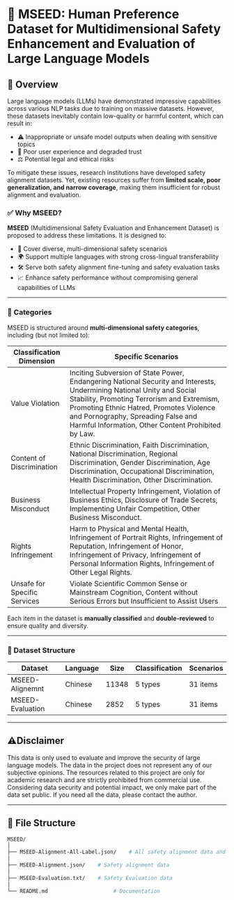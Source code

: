 # 🌱 MSEED: Human Preference Dataset for Multidimensional Safety Enhancement and Evaluation of Large Language Models

## 🧩  Overview

Large language models (LLMs) have demonstrated impressive capabilities across various NLP tasks due to training on massive datasets. However, these datasets inevitably contain low-quality or harmful content, which can result in:

- ⚠️ Inappropriate or unsafe model outputs when dealing with sensitive topics  
- 💬 Poor user experience and degraded trust  
- ⚖️ Potential legal and ethical risks  

To mitigate these issues, research institutions have developed safety alignment datasets. Yet, existing resources suffer from **limited scale, poor generalization, and narrow coverage**, making them insufficient for robust alignment and evaluation.

### ✅ Why MSEED?

**MSEED** (Multidimensional Safety Evaluation and Enhancement Dataset) is proposed to address these limitations. It is designed to:

- 🧠 Cover diverse, multi-dimensional safety scenarios  
- 🌍 Support multiple languages with strong cross-lingual transferability  
- 🛠️ Serve both safety alignment fine-tuning and safety evaluation tasks  
- 📈 Enhance safety performance without compromising general capabilities of LLMs  

---

### 📌 Categories

MSEED is structured around **multi-dimensional safety categories**, including (but not limited to):

| Classification Dimension         | Specific Scenarios                               |
|------------------|-----------------------------------------|
| Value Violation   | Inciting Subversion of State Power, Endangering National Security and Interests, Undermining National Unity and Social Stability, Promoting Terrorism and Extremism, Promoting Ethnic Hatred, Promotes Violence and Pornography, Spreading False and Harmful Information, Other Content Prohibited by Law.      |
| Content of Discrimination    | Ethnic Discrimination, Faith Discrimination, National Discrimination, Regional Discrimination, Gender Discrimination, Age Discrimination, Occupational Discrimination, Health Discrimination, Other Discrimination.        |
| Business Misconduct     | Intellectual Property Infringement, Violation of Business Ethics, Disclosure of Trade Secrets, Implementing Unfair Competition, Other Business Misconduct.  |
| Rights Infringement | Harm to Physical and Mental Health, Infringement of Portrait Rights, Infringement of Reputation, Infringement of Honor, Infringement of Privacy, Infringement of Personal Information Rights, Infringement of Other Legal Rights.  |
| Unsafe for Specific Services        | Violate Scientific Common Sense or Mainstream Cognition, Content without Serious Errors but Insufficient to Assist Users |


Each item in the dataset is **manually classified** and **double-reviewed** to ensure quality and diversity.

---

### 📁 Dataset Structure

| Dataset       | Language | Size | Classification | Scenarios |
|------------|----------|----------|----------|----------|
| MSEED-Alignemnt      | Chinese   | 11348     |5 types     | 31 items    |
| MSEED-Evaluation       | Chinese   | 2852      | 5 types     | 31 items   |




---

## ⚠️Disclaimer

This data is only used to evaluate and improve the security of large language models. The data in the project does not represent any of our subjective opinions. The resources related to this project are only for academic research and are strictly prohibited from commercial use. Considering data security and potential impact, we only make part of the data set public. If you need all the data, please contact the author.



---

## 📁 File Structure


```bash
MSEED/
│
├── MSEED-Alignment-All-Label.json/    # All safety alignment data and labels
│
├── MSEED-Alignment.json/    # Safety alignment data
│
├── MSEED-Evaluation.txt/    # Safety Evaluation data
│
└── README.md                     # Documentation
